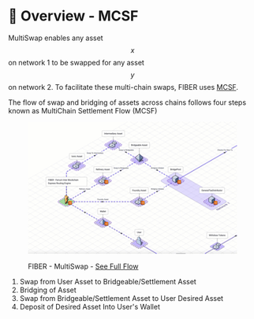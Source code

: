 # 📐 Overview - MCSF

MultiSwap enables any asset $$x$$ on network 1 to be swapped for any asset $$y$$ on network 2. To facilitate these multi-chain swaps, FIBER uses [MCSF](../../../../../../resources/glossary-and-acronyms/acronyms.md#mcsf).&#x20;

The flow of swap and bridging of assets across chains follows four steps known as MultiChain Settlement Flow (MCSF)

<figure><img src="../../../../../../.gitbook/assets/FIBER - Routing.gif" alt=""><figcaption><p>FIBER - MultiSwap - <a href="https://isoflow.io/app/project/cl7teuo4030zs0838hgqsnugh">See Full Flow</a></p></figcaption></figure>

1. Swap from User Asset to Bridgeable/Settlement Asset
2. Bridging of Asset
3. Swap from Bridgeable/Settlement Asset to User Desired Asset
4. Deposit of Desired Asset Into User's Wallet

